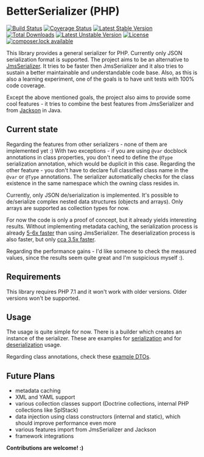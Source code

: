 # BetterSerializer (PHP)

[![Build Status](https://travis-ci.org/better-serializer/better-serializer.svg?branch=master)](https://travis-ci.org/better-serializer/better-serializer)
[![Coverage Status](https://coveralls.io/repos/github/better-serializer/better-serializer/badge.svg?branch=master)](https://coveralls.io/github/better-serializer/better-serializer?branch=master)
[![Latest Stable Version](https://poser.pugx.org/better-serializer/better-serializer/version)](https://packagist.org/packages/better-serializer/better-serializer)
[![Total Downloads](https://poser.pugx.org/better-serializer/better-serializer/downloads)](https://packagist.org/packages/better-serializer/better-serializer)
[![Latest Unstable Version](https://poser.pugx.org/better-serializer/better-serializer/v/unstable)](//packagist.org/packages/better-serializer/better-serializer)
[![License](https://poser.pugx.org/better-serializer/better-serializer/license)](https://packagist.org/packages/better-serializer/better-serializer)
[![composer.lock available](https://poser.pugx.org/better-serializer/better-serializer/composerlock)](https://packagist.org/packages/better-serializer/better-serializer)

This library provides a general serializer for PHP. Currently only JSON serialization format is supported.
The project aims to be an alternative to [JmsSerializer](https://github.com/schmittjoh/serializer). It tries
to be faster then JmsSerializer and it also tries to sustain a better maintainable and understandable code base.
Also, as this is also a learning experiment, one of the goals is to have unit tests with 100% code coverage.

Except the above mentioned goals, the project also aims to provide some cool features - it tries to combine 
the best features from JmsSerializer and from [Jackson](https://github.com/FasterXML/jackson) in Java.

## Current state

Regarding the features from other serializers - none of them are implemented yet :) With two exceptions - if you are
using `@var` docblock annotations in class properties, you don't need to define the `@Type` serialization annotation, which
would be duplicit in this case. Regarding the other feature - you don't have to declare full classified class name
in the `@var` or `@Type` annotations. The serializer automatically checks for the class existence in the same namespace 
which the owning class resides in.

Currently, only JSON de/serialization is implemented. It's possible to de/serialize complex nested data structures
(objects and arrays). Only arrays are supported as collection types for now.

For now the code is only a proof of concept, but it already yields interesting results. Without implementing
metadata caching, the serialization process is already 
[5-6x faster](tests/Performance/Serialization/JsonTest.php) than using JmsSerializer. 
The deserialization process is also faster, but only [cca 3.5x faster](tests/Performance/Deserialization/JsonTest.php).

Regarding the performance gains - I'd like someone to check the measured values, since the results seem quite great
and I'm suspicious myself :).

## Requirements

This library requires PHP 7.1 and it won't work with older versions. Older versions won't be supported.

## Usage

The usage is quite simple for now. There is a builder which creates an instance of the serializer.
These are examples for [serialization](tests/Integration/Serialization/JsonTest.php) 
and for [deserialization](tests/Integration/Serialization/JsonTest.php) usage.

Regarding class annotations, check these [example DTOs](tests/BetterSerializer/Dto).

## Future Plans
- metadata caching
- XML and YAML support
- various collection classes support (Doctrine collections, internal PHP collections like SplStack)
- data injection using class constructors (internal and static), which should improve performance even more
- various features import from JmsSerializer and Jackson
- framework integrations

**Contributions are welcome! :)**
